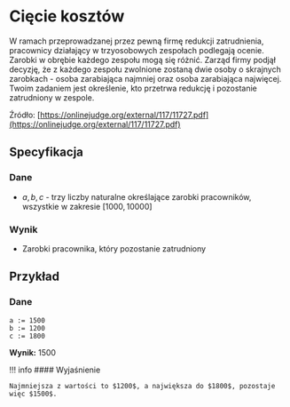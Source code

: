 # Cięcie kosztów

W ramach przeprowadzanej przez pewną firmę redukcji zatrudnienia, pracownicy działający w trzyosobowych zespołach podlegają ocenie. Zarobki w obrębie każdego zespołu mogą się różnić. Zarząd firmy podjął decyzję, że z każdego zespołu zwolnione zostaną dwie osoby o skrajnych zarobkach - osoba zarabiająca najmniej oraz osoba zarabiająca najwięcej. Twoim zadaniem jest określenie, kto przetrwa redukcję i pozostanie zatrudniony w zespole.

Źródło: [https://onlinejudge.org/external/117/11727.pdf](https://onlinejudge.org/external/117/11727.pdf)

## Specyfikacja

### Dane

* $a,b,c$ - trzy liczby naturalne określające zarobki pracowników, wszystkie w zakresie $[1000, 10000]$

### Wynik

* Zarobki pracownika, który pozostanie zatrudniony

## Przykład

### Dane

```
a := 1500
b := 1200
c := 1800
```

**Wynik:** $1500$

!!! info
    #### Wyjaśnienie

    Najmniejsza z wartości to $1200$, a największa do $1800$, pozostaje więc $1500$.
